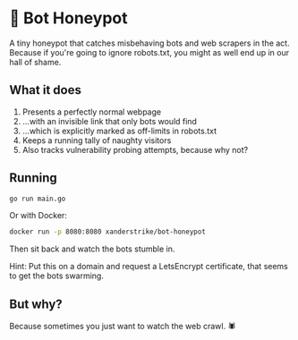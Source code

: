# 🤖 Bot Honeypot

A tiny honeypot that catches misbehaving bots and web scrapers in the act.
Because if you're going to ignore robots.txt, you might as well end up in our
hall of shame.

## What it does

1. Presents a perfectly normal webpage
2. ...with an invisible link that only bots would find
3. ...which is explicitly marked as off-limits in robots.txt
4. Keeps a running tally of naughty visitors
5. Also tracks vulnerability probing attempts, because why not?

## Running

```bash
go run main.go
```

Or with Docker:
```bash
docker run -p 8080:8080 xanderstrike/bot-honeypot
```

Then sit back and watch the bots stumble in.

Hint: Put this on a domain and request a LetsEncrypt certificate, that seems to
get the bots swarming.

## But why?

Because sometimes you just want to watch the web crawl. 🕷️
